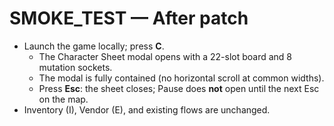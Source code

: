 # SMOKE_TEST — After patch

- Launch the game locally; press **C**.
  - The Character Sheet modal opens with a 22-slot board and 8 mutation sockets.
  - The modal is fully contained (no horizontal scroll at common widths).
  - Press **Esc**: the sheet closes; Pause does **not** open until the next Esc on the map.
- Inventory (I), Vendor (E), and existing flows are unchanged.
